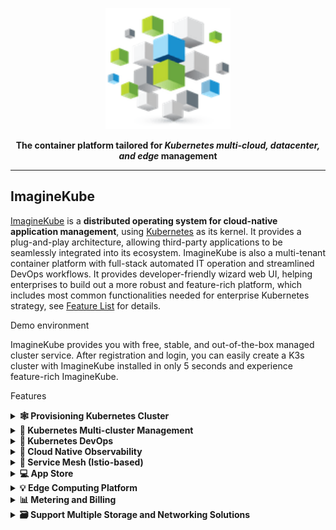 <p align="center">
<a href="https://imaginekube.com/"><img src="docs/images/logo-128.png" alt="banner" width="200px"></a>
</p>

<p align="center">
<b>The container platform tailored for <i>Kubernetes multi-cloud, datacenter, and edge</i> management</b>
</p>

----

## ImagineKube


[ImagineKube](https://imaginekube.com/) is a **distributed operating system for cloud-native application management**, using [Kubernetes](https://kubernetes.io) as its kernel. It provides a plug-and-play architecture, allowing third-party applications to be seamlessly integrated into its ecosystem. ImagineKube is also a multi-tenant container platform with full-stack automated IT operation and streamlined DevOps workflows. It provides developer-friendly wizard web UI, helping enterprises to build out a more robust and feature-rich platform, which includes most common functionalities needed for enterprise Kubernetes strategy, see [Feature List](#features) for details.


Demo environment

 ImagineKube provides you with free, stable, and out-of-the-box managed cluster service. After registration and login, you can easily create a K3s cluster with ImagineKube installed in only 5 seconds and experience feature-rich ImagineKube.


Features
<details>
  <summary><b>🕸 Provisioning Kubernetes Cluster</b></summary>
  Support deploy Kubernetes on any infrastructure, support online and air-gapped installation. <a href="https://imaginekube.com/docs/installing-on-linux/introduction/intro/">Learn more</a>.
  </details>
<details>
  <summary><b>🔗 Kubernetes Multi-cluster Management</b></summary>
  Provide a centralized control plane to manage multiple Kubernetes clusters, and support the ability to propagate an app to multiple K8s clusters across different cloud providers.
  </details>
<details>
  <summary><b>🤖 Kubernetes DevOps</b></summary>
  Provide GitOps-based CD solutions and use Argo CD to provide the underlying support, collecting CD status information in real time. With the mainstream CI engine Jenkins integrated, DevOps has never been easier. <a href="https://imaginekube.com/devops/">Learn more</a>.
  </details>
<details>
  <summary><b>🔎 Cloud Native Observability</b></summary>
  Multi-dimensional monitoring, events and auditing logs are supported; multi-tenant log query and collection, alerting and notification are built-in. <a href="https://imaginekube.com/observability/">Learn more</a>.
  </details>
<details>
  <summary><b>🧩 Service Mesh (Istio-based)</b></summary>
  Provide fine-grained traffic management, observability and tracing for distributed microservice applications, provides visualization for traffic topology. <a href="https://imaginekube.com/service-mesh/">Learn more</a>.
  </details>
<details>
  <summary><b>💻 App Store</b></summary>
  Provide an App Store for Helm-based applications, and offer application lifecycle management on Kubernetes platform. <a href="https://imaginekube.com/docs/pluggable-components/app-store/">Learn more</a>.
  </details>
<details>
  <summary><b>💡 Edge Computing Platform</b></summary>
  ImagineKube integrates <a href="https://kubeedge.io/en/">KubeEdge</a> to enable users to deploy applications on the edge devices and view logs and monitoring metrics of them on the console. <a href="https://imaginekube.com/docs/pluggable-components/kubeedge/">Learn more</a>.
  </details>
<details>
  <summary><b>📊 Metering and Billing</b></summary>
  Track resource consumption at different levels on a unified dashboard, which helps you make better-informed decisions on planning and reduce the cost. <a href="https://imaginekube.com/docs/toolbox/metering-and-billing/view-resource-consumption/">Learn more</a>.
  </details>
<details>
  <summary><b>🗃 Support Multiple Storage and Networking Solutions</b></summary>
  <li>Support GlusterFS, CephRBD, NFS, LocalPV solutions, and provide CSI plugins to consume storage from multiple cloud providers.</li><li>Provide Load Balancer Implementation <a href="https://github.com/imaginekube/openelb">Open
